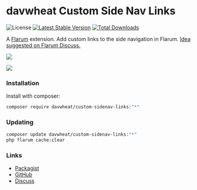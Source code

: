 # davwheat Custom Side Nav Links

![License](https://img.shields.io/badge/license-MIT-blue.svg) [![Latest Stable Version](https://img.shields.io/packagist/v/davwheat/custom-sidenav-links.svg)](https://packagist.org/packages/davwheat/custom-sidenav-links) [![Total Downloads](https://img.shields.io/packagist/dt/davwheat/custom-sidenav-links.svg)](https://packagist.org/packages/davwheat/custom-sidenav-links)

A [Flarum](http://flarum.org) extension. Add custom links to the side navigation in Flarum. [Idea suggested on Flarum Discuss.](https://discuss.flarum.org/d/26374)

![](https://github.com/davwheat/flarum-ext-custom-sidenav-links/blob/main/docs/example.png?raw=true)

![](https://github.com/davwheat/flarum-ext-custom-sidenav-links/blob/main/docs/admin.png?raw=true)

### Installation

Install with composer:

```sh
composer require davwheat/custom-sidenav-links:"*"
```

### Updating

```sh
composer update davwheat/custom-sidenav-links:"*"
php flarum cache:clear
```

### Links

- [Packagist](https://packagist.org/packages/davwheat/custom-sidenav-links)
- [GitHub](https://github.com/davwheat/custom-sidenav-links)
- [Discuss](https://discuss.flarum.org/d/26380)
